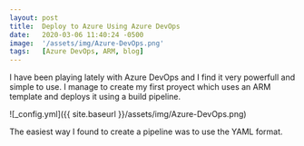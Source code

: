 ```yaml
---
layout: post
title:  Deploy to Azure Using Azure DevOps
date:   2020-03-06 11:40:24 -0500
image:  '/assets/img/Azure-DevOps.png'
tags:   [Azure DevOps, ARM, blog]
---
```


I have been playing lately with Azure DevOps and I find it very powerfull and simple to use. I manage to create my first proyect which uses an ARM template and deploys it using a build pipeline.

![_config.yml]({{ site.baseurl }}/assets/img/Azure-DevOps.png)

The easiest way I found to create a pipeline was to use the YAML format.